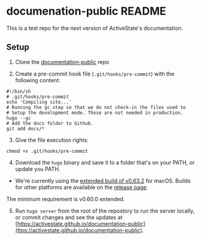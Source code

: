 # documenation-public README

This is a test repo for the next version of ActiveState's documentation.

## Setup

1. Clone the [documentation-public](https://github.com/ActiveState/documentation-public.git) repo

2. Create a pre-commit hook file (`.git/hooks/pre-commit`) with the following content:

```text
#!/bin/sh
# .git/hooks/pre-commit
echo 'Compiling site...'
# Running the gc step so that we do not check-in the files used to
# Setup the development mode. Those are not needed in production.
hugo --gc
# Add the docs folder to Github.
git add docs/*
```

3. Give the file execution rights:

```text
chmod +x .git/hooks/pre-commit
```

4. Download the `hugo` binary and save it to a folder that's on your PATH, or update you PATH.
  
  * We're currently using the [extended build of v0.63.2](https://github.com/gohugoio/hugo/releases/download/v0.63.2/hugo_extended_0.63.2_macOS-64bit.tar.gz) for macOS. Builds for other platforms are available on the [release page](https://github.com/gohugoio/hugo/releases/tag/v0.63.2).

  The minimum requirement is v0.60.0 extended.

5. Run `hugo server` from the root of the repostory to run the server locally, or commit changes and see the updates at [https://activestate.github.io/documentation-public](ttps://activestate.github.io/documentation-public).
